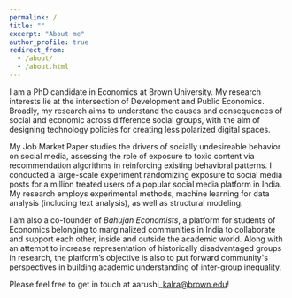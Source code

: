 ```yaml
---
permalink: /
title: ""
excerpt: "About me"
author_profile: true
redirect_from: 
  - /about/
  - /about.html
---
```


I am a PhD candidate in Economics at Brown University. My research interests lie at the intersection of Development and Public Economics. Broadly, my research aims to understand the causes and consequences of social and economic across difference social groups, with the aim of designing technology policies for creating less polarized digital spaces.

My Job Market Paper studies the drivers of socially undesireable behavior on social media, assessing the role of exposure to toxic content via recommendation algorithms in reinforcing existing behavioral patterns. I conducted a large-scale experiment randomizing exposure to social media posts for a million treated users of a popular social media platform in India. My research employs experimental methods, machine learning for data analysis (including text analysis), as well as structural modeling.

I am also a co-founder of *Bahujan Economists*, a platform for students of Economics belonging to marginalized communities in India to collaborate and support each other, inside and outside the academic world. Along with an attempt to increase representation of historically disadvantaged groups in research, the platform’s objective is also to put forward community's perspectives in building academic understanding of inter-group inequality.

Please feel free to get in touch at aarushi\_kalra@brown.edu!
